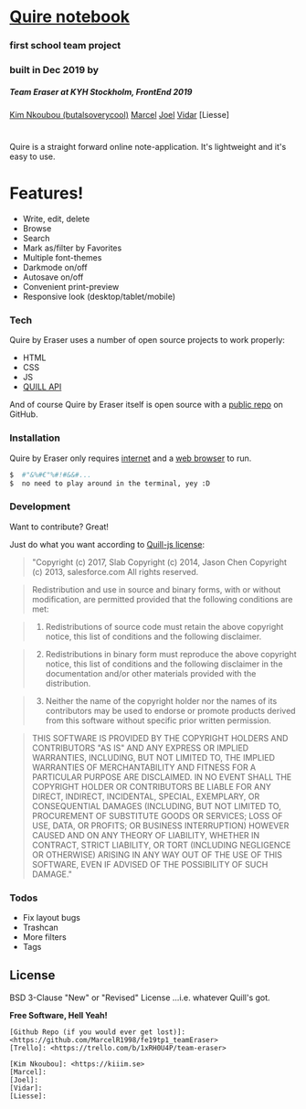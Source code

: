 # [Quire notebook](https://kiiim.se/quire) 
### first school team project
### built in Dec 2019 by
##### Team Eraser at KYH Stockholm, FrontEnd 2019
[Kim Nkoubou (butalsoverycool)](https://kiiim.se)
[Marcel](https://github.com/MarcelR1998)
[Joel](https://github.com/Joel-Adving)
[Vidar](https://github.com/vidarsann)
[Liesse]

#

Quire is a straight forward online note-application. It's lightweight and it's easy to use.

# Features!
  - Write, edit, delete
  - Browse
  - Search
  - Mark as/filter by Favorites
  - Multiple font-themes
  - Darkmode on/off
  - Autosave on/off
  - Convenient print-preview
  - Responsive look (desktop/tablet/mobile)

### Tech

Quire by Eraser uses a number of open source projects to work properly:

* HTML
* CSS
* JS
* [QUILL API](https://quilljs.com/docs/api/)

And of course Quire by Eraser itself is open source with a [public repo](https://github.com/MarcelR1998/fe19tp1_teamEraser)
 on GitHub.

### Installation
Quire by Eraser only requires [internet](https://en.wikipedia.org/wiki/Internet) and a [web browser](https://en.wikipedia.org/wiki/Web_browser) to run.

```sh
$  #"&%#€"%#!#&&#...
$  no need to play around in the terminal, yey :D
```

### Development

Want to contribute? Great!

Just do what you want according to [Quill-js license](https://github.com/quilljs/quill/blob/develop/LICENSE):

>"Copyright (c) 2017, Slab
Copyright (c) 2014, Jason Chen
Copyright (c) 2013, salesforce.com
All rights reserved.

> Redistribution and use in source and binary forms, with or without
modification, are permitted provided that the following conditions
are met:

> 1. Redistributions of source code must retain the above copyright
notice, this list of conditions and the following disclaimer.

> 2. Redistributions in binary form must reproduce the above copyright
notice, this list of conditions and the following disclaimer in the
documentation and/or other materials provided with the distribution.

> 3. Neither the name of the copyright holder nor the names of its
contributors may be used to endorse or promote products derived from
this software without specific prior written permission.

> THIS SOFTWARE IS PROVIDED BY THE COPYRIGHT HOLDERS AND CONTRIBUTORS "AS
IS" AND ANY EXPRESS OR IMPLIED WARRANTIES, INCLUDING, BUT NOT LIMITED
TO, THE IMPLIED WARRANTIES OF MERCHANTABILITY AND FITNESS FOR A
PARTICULAR PURPOSE ARE DISCLAIMED. IN NO EVENT SHALL THE COPYRIGHT
HOLDER OR CONTRIBUTORS BE LIABLE FOR ANY DIRECT, INDIRECT, INCIDENTAL,
SPECIAL, EXEMPLARY, OR CONSEQUENTIAL DAMAGES (INCLUDING, BUT NOT
LIMITED TO, PROCUREMENT OF SUBSTITUTE GOODS OR SERVICES; LOSS OF USE,
DATA, OR PROFITS; OR BUSINESS INTERRUPTION) HOWEVER CAUSED AND ON ANY
THEORY OF LIABILITY, WHETHER IN CONTRACT, STRICT LIABILITY, OR TORT
(INCLUDING NEGLIGENCE OR OTHERWISE) ARISING IN ANY WAY OUT OF THE USE
OF THIS SOFTWARE, EVEN IF ADVISED OF THE POSSIBILITY OF SUCH DAMAGE."






### Todos
 - Fix layout bugs
 - Trashcan
 - More filters
 - Tags

License
----

BSD 3-Clause "New" or "Revised" License
...i.e. whatever Quill's got.


**Free Software, Hell Yeah!**

[//]: # (These are reference links used in the body of this note and get stripped out when the markdown processor does its job. There is no need to format nicely because it shouldn't be seen. Thanks to - https://dillinger.io/ for the .md markdown-guide)

[//]: # (Links to PO/CTO)

    [Github Repo (if you would ever get lost)]: <https://github.com/MarcelR1998/fe19tp1_teamEraser>
    [Trello]: <https://trello.com/b/1xRH0U4P/team-eraser>

[//]: # (Team Eraser - KYH fe19)

    [Kim Nkoubou]: <https://kiiim.se>
    [Marcel]: 
    [Joel]: 
    [Vidar]: 
    [Liesse]: 
  
